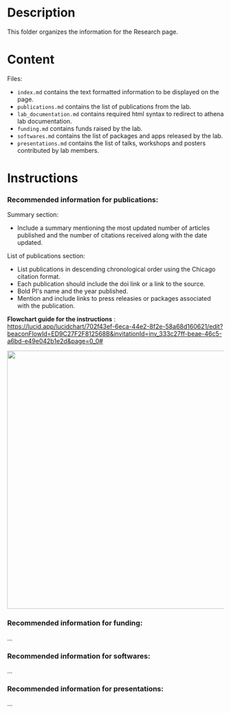# Description
This folder organizes the information for the Research page.

# Content
Files:
+ `index.md` contains the text formatted information to be displayed on the page.
+ `publications.md` contains the list of publications from the lab.
+ `lab_documentation.md` contains required html syntax to redirect to athena lab documentation.
+ `funding.md` contains funds raised by the lab.
+ `softwares.md` contains the list of packages and apps released by the lab.
+ `presentations.md` contains the list of talks, workshops and posters contributed by lab members.

# Instructions

### Recommended information for publications:
Summary section:
  + Include a summary mentioning the most updated number of articles published and the number of citations received along with the date updated. 

List of publications section:
+ List publications in descending chronological order using the Chicago citation format.
+ Each publication should include the doi link or a link to the source. 
+ Bold PI's name and the year published.
+ Mention and include links to press releasies or packages associated with the publication.

**Flowchart guide for the instructions** : https://lucid.app/lucidchart/702f43ef-6eca-44e2-8f2e-58a68d160621/edit?beaconFlowId=ED9C27F2F812568B&invitationId=inv_333c27ff-beae-46c5-a6bd-e49e042b1e2d&page=0_0#

<img src="flowcharts/news_flowchart.png" width="600">

### Recommended information for funding:
...

### Recommended information for softwares:
...

### Recommended information for presentations:
...



